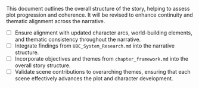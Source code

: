 This document outlines the overall structure of the story, helping to assess plot progression and coherence. It will be revised to enhance continuity and thematic alignment across the narrative.
- [ ] Ensure alignment with updated character arcs, world-building elements, and thematic consistency throughout the narrative.
- [ ] Integrate findings from `UBC_System_Research.md` into the narrative structure.
- [ ] Incorporate objectives and themes from `chapter_framework.md` into the overall story structure.
- [ ] Validate scene contributions to overarching themes, ensuring that each scene effectively advances the plot and character development.
